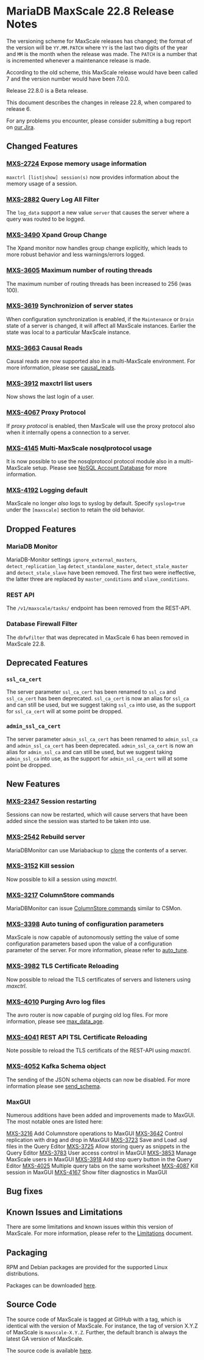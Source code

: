 # MariaDB MaxScale 22.8 Release Notes

The versioning scheme for MaxScale releases has changed; the format of the
version will be `YY.MM.PATCH` where `YY` is the last two digits of the year and
`MM` is the month when the release was made. The `PATCH` is a number that is
incremented whenever a maintenance release is made.

According to the old scheme, this MaxScale release would have been called 7 and
the version number would have been 7.0.0.

Release 22.8.0 is a Beta release.

This document describes the changes in release 22.8, when compared to
release 6.

For any problems you encounter, please consider submitting a bug
report on [our Jira](https://jira.mariadb.org/projects/MXS).

## Changed Features

### [MXS-2724](https://jira.mariadb.org/browse/MXS-2724) Expose memory usage information

`maxctrl [list|show] session(s)` now provides information about
the memory usage of a session.

### [MXS-2882](https://jira.mariadb.org/browse/MXS-2882) Query Log All Filter

The `log_data` support a new value `server` that causes the server
where a query was routed to be logged.

### [MXS-3490](https://jira.mariadb.org/browse/MXS-3490) Xpand Group Change

The Xpand monitor now handles group change explicitly, which leads
to more robust behavior and less warnings/errors logged.

### [MXS-3605](https://jira.mariadb.org/browse/MXS-3605) Maximum number of routing threads

The maximum number of routing threads has been increased to 256 (was 100).

### [MXS-3619](https://jira.mariadb.org/browse/MXS-3619) Synchronizion of server states

When configuration synchronization is enabled, if the `Maintenance`
or `Drain` state of a server is changed, it will affect all MaxScale
instances. Earlier the state was local to a particular MaxScale instance.

### [MXS-3663](https://jira.mariadb.org/browse/MXS-3663) Causal Reads

Causal reads are now supported also in a multi-MaxScale environment. For
more information, please see [causal_reads](../Routers/ReadWriteSplit.md#causal_reads).

### [MXS-3912](https://jira.mariadb.org/browse/MXS-3912) maxctrl list users

Now shows the last login of a user.

### [MXS-4067](https://jira.mariadb.org/browse/MXS-4067) Proxy Protocol

If _proxy protocol_ is enabled, then MaxScale will use the proxy
protocol also when it internally opens a connection to a server.

### [MXS-4145](https://jira.mariadb.org/browse/MXS-3145) Multi-MaxScale nosqlprotocol usage

It is now possible to use the nosqlprotocol protocol module also in a
multi-MaxScale setup. Please see
[NoSQL Account Database](../Protocols/NoSQL.md#nosql-account-database)
for more information.

### [MXS-4192](https://jira.mariadb.org/browse/MXS-4192) Logging default

MaxScale no longer _also_ logs to syslog by default. Specify `syslog=true`
under the `[maxscale]` section to retain the old behavior.

## Dropped Features

### MariaDB Monitor

MariaDB-Monitor settings `ignore_external_masters`, `detect_replication_lag`
`detect_standalone_master`, `detect_stale_master` and `detect_stale_slave`
have been removed. The first two were ineffective, the latter three are
replaced by `master_conditions` and `slave_conditions`.

### REST API

The `/v1/maxscale/tasks/` endpoint has been removed from the REST-API.

### Database Firewall Filter

The `dbfwfilter` that was deprecated in MaxScale 6 has been removed in
MaxScale 22.8.

## Deprecated Features

### `ssl_ca_cert`

The server parameter `ssl_ca_cert` has been renamed to `ssl_ca` and
`ssl_ca_cert` has been deprecated. `ssl_ca_cert` is now an alias for
`ssl_ca` and can still be used, but we suggest taking `ssl_ca` into
use, as the support for `ssl_ca_cert` will at some point be dropped.

### `admin_ssl_ca_cert`

The server parameter `admin_ssl_ca_cert` has been renamed to `admin_ssl_ca`
and `admin_ssl_ca_cert` has been deprecated. `admin_ssl_ca_cert` is now an
alias for `admin_ssl_ca` and can still be used, but we suggest taking
`admin_ssl_ca` into use, as the support for `admin_ssl_ca_cert` will at
some point be dropped.

## New Features

### [MXS-2347](https://jira.mariadb.org/browse/MXS-2347) Session restarting

Sessions can now be restarted, which will cause servers that have
been added since the session was started to be taken into use.

### [MXS-2542](https://jira.mariadb.org/browse/MXS-2542) Rebuild server

MariaDBMonitor can use Mariabackup to
[clone](../Monitors/MariaDB-Monitor.md#rebuild-server) the contents of a server.

### [MXS-3152](https://jira.mariadb.org/browse/MXS-3952) Kill session

Now possible to kill a session using _maxctrl_.

### [MXS-3217](https://jira.mariadb.org/browse/MXS-3217) ColumnStore commands

MariaDBMonitor can issue
[ColumnStore commands](../Monitors/MariaDB-Monitor.md#columnstore-commands)
similar to CSMon.

### [MXS-3398](https://jira.mariadb.org/browse/MXS-3398)  Auto tuning of configuration parameters

MaxScale is now capable of autonomously setting the value of some
configuration parameters based upon the value of a configuration
parameter of the server. For more information, please refer to
[auto_tune](../Getting-Started/Configuration-Guide.md#auto_tune).

### [MXS-3982](https://jira.mariadb.org/browse/MXS-3982) TLS Certificate Reloading

Now possible to reload the TLS certificates of servers and listeners using _maxctrl_.

### [MXS-4010](https://jira.mariadb.org/browse/MXS-4010) Purging Avro log files

The avro router is now capable of purging old log files. For more
information, please see [max_data_age](../Routers/Avrorouter.md#max_data_age).

### [MXS-4041](https://jira.mariadb.org/browse/MXS-4041) REST API TSL Certificate Reloading

Note possible to reload the TLS certificats of the REST-API using _maxctrl_.

### [MXS-4052](https://jira.mariadb.org/browse/MXS-4052) Kafka Schema object

The sending of the JSON schema objects can now be disabled. For
more information please see [send_schema](../Routers/KafkaCDC.md#send_schema).

### MaxGUI

Numerous additions have been added and improvements made to MaxGUI.
The most notable ones are listed here:

[MXS-3216](https://jira.mariadb.org/browse/MXS-3216) Add Columnstore operations to MaxGUI
[MXS-3642](https://jira.mariadb.org/browse/MXS-3642) Control replication with drag and drop in MaxGUI
[MXS-3723](https://jira.mariadb.org/browse/MXS-3723) Save and Load .sql files in the Query Editor
[MXS-3725](https://jira.mariadb.org/browse/MXS-3725) Allow storing query as snippets in the Query Editor
[MXS-3783](https://jira.mariadb.org/browse/MXS-3783) User access control in MaxGUI
[MXS-3853](https://jira.mariadb.org/browse/MXS-3853) Manage MaxScale users in MaxGUI
[MXS-3918](https://jira.mariadb.org/browse/MXS-3918) Add stop query button in the Query Editor
[MXS-4025](https://jira.mariadb.org/browse/MXS-4025) Multiple query tabs on the same worksheet
[MXS-4087](https://jira.mariadb.org/browse/MXS-4087) Kill session in MaxGUI
[MXS-4167](https://jira.mariadb.org/browse/MXS-4167) Show filter diagnostics in MaxGUI

## Bug fixes

## Known Issues and Limitations

There are some limitations and known issues within this version of MaxScale.
For more information, please refer to the [Limitations](../About/Limitations.md) document.

## Packaging

RPM and Debian packages are provided for the supported Linux distributions.

Packages can be downloaded [here](https://mariadb.com/downloads/#mariadb_platform-mariadb_maxscale).

## Source Code

The source code of MaxScale is tagged at GitHub with a tag, which is identical
with the version of MaxScale. For instance, the tag of version X.Y.Z of MaxScale
is `maxscale-X.Y.Z`. Further, the default branch is always the latest GA version
of MaxScale.

The source code is available [here](https://github.com/mariadb-corporation/MaxScale).
